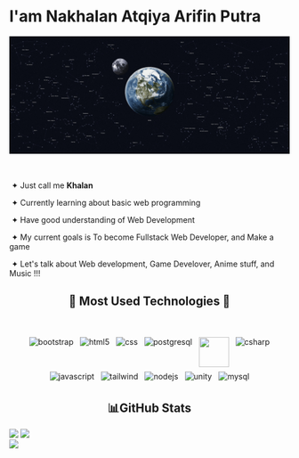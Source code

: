 
# I'am Nakhalan Atqiya Arifin Putra
<img src="./assets/bg3.jpg">


  <p align="right">

   &nbsp;
    
   &nbsp;&#10022; Just call me **Khalan**

   &nbsp;&#10022; Currently learning about basic web programming

   &nbsp;&#10022; Have good understanding of Web Development

   &nbsp;&#10022; My current goals is To become Fullstack Web Developer, and Make a game
   
   &nbsp;&#10022; Let's talk about Web development, Game Develover, Anime stuff, and Music !!!
   
  </p>

<h2 align="center">🌠 Most Used Technologies 🌠</h2>
<br>
<p align="center">
  
   <img src="https://cdn.jsdelivr.net/gh/devicons/devicon/icons/bootstrap/bootstrap-original-wordmark.svg" alt="bootstrap" width="54" height="54" style="vertical-align:top; margin:4px;">
    <img src="https://cdn.jsdelivr.net/gh/devicons/devicon/icons/html5/html5-original.svg" alt="html5" width="54" height="54" style="vertical-align:top; margin:4px;">
     <img src="https://cdn.jsdelivr.net/gh/devicons/devicon/icons/css3/css3-original.svg" alt="css" width="54" height="54" style="vertical-align:top; margin:4px;">
    <img src="https://cdn.jsdelivr.net/gh/devicons/devicon/icons/postgresql/postgresql-original.svg" alt="postgresql" width="54" height="54" style="vertical-align:top; margin:4px;">
    <img src="https://cdn.jsdelivr.net/gh/devicons/devicon/icons/cplusplus/cplusplus-original.svg" width="54" height="54" style="vertical-align:top; margin:4px;">
    <img src="https://cdn.jsdelivr.net/gh/devicons/devicon/icons/csharp/csharp-original.svg"alt="csharp" width="54" height="54" style="vertical-align:top; margin:4px;">
    <img src="https://cdn.jsdelivr.net/gh/devicons/devicon/icons/javascript/javascript-original.svg" alt="javascript" width="54" height="54" style="vertical-align:top; margin:4px;">
    <img src="https://cdn.jsdelivr.net/gh/devicons/devicon/icons/tailwindcss/tailwindcss-original-wordmark.svg" alt="tailwind" width="54" height="54" style="vertical-align:top; margin:4px;">
    <img src="https://cdn.jsdelivr.net/gh/devicons/devicon/icons/nodejs/nodejs-original.svg" alt="nodejs" width="54" height="54" style="vertical-align:top; margin:4px;">
    <img src="https://cdn.jsdelivr.net/gh/devicons/devicon/icons/unity/unity-original.svg" alt="unity" width="54" height="54" style="vertical-align:top; margin:4px;">
    <img src="https://cdn.jsdelivr.net/gh/devicons/devicon/icons/mysql/mysql-original.svg" alt="mysql" width="54" height="54" style="vertical-align:top; margin:4px;">

    
   <h2 align="center">📊GitHub Stats</h2>
   
![](https://github-readme-streak-stats.herokuapp.com/?user=nakhalanatqiyaap&theme=tokyonight&hide_border=false)
![](https://github-readme-stats.vercel.app/api?username=nakhalanatqiyaap&theme=tokyonight&hide_border=false&include_all_commits=false&count_private=false)<br/>
![](https://github-readme-stats.vercel.app/api/top-langs/?username=nakhalanatqiyaap&theme=tokyonight&hide_border=false&include_all_commits=false&count_private=false&layout=compact)
</p>
<h2></h2>
<br><br><br><br><br>


